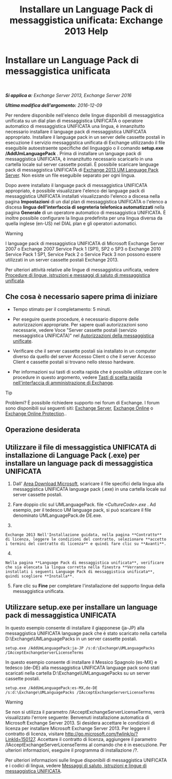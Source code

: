 ﻿---
title: 'Installare un Language Pack di messaggistica unificata: Exchange 2013 Help'
TOCTitle: Installare un Language Pack di messaggistica unificata
ms:assetid: ed14ffa5-c9b0-4367-b5da-564024b360ff
ms:mtpsurl: https://technet.microsoft.com/it-it/library/Dd876951(v=EXCHG.150)
ms:contentKeyID: 50481988
ms.date: 05/22/2018
mtps_version: v=EXCHG.150
ms.translationtype: MT
---

# Installare un Language Pack di messaggistica unificata

 

_**Si applica a:** Exchange Server 2013, Exchange Server 2016_

_**Ultima modifica dell'argomento:** 2016-12-09_

Per rendere disponibile nell'elenco delle lingue disponibili di messaggistica unificata su un dial plan di messaggistica UNIFICATA o operatore automatico di messaggistica UNIFICATA una lingua, è innanzitutto necessario installare il language pack di messaggistica UNIFICATA appropriato. Installare il language pack in un server delle cassette postali in esecuzione il servizio messaggistica unificata di Exchange utilizzando il file eseguibile autoestraente specifiche del linguaggio o il comando **setup.exe /AddUmLanguagePack** . Prima di installare un language pack di messaggistica UNIFICATA, è innanzitutto necessario scaricarlo in una cartella locale sul server cassette postali. È possibile scaricare language pack di messaggistica UNIFICATA di [Exchange 2013 UM Language Pack Server](https://go.microsoft.com/fwlink/p/?linkid=266542). Non esiste un file eseguibile separato per ogni lingua.

Dopo avere installato il language pack di messaggistica UNIFICATA appropriato, è possibile visualizzare l'elenco dei language pack di messaggistica UNIFICATA installati visualizzando l'elenco a discesa nella pagina **Impostazioni** di un dial plan di messaggistica UNIFICATA o l'elenco a discesa **lingua dell'interfaccia di segreteria telefonica automatizzati** nella pagina **Generale** di un operatore automatico di messaggistica UNIFICATA. È inoltre possibile configurare la lingua predefinita per una lingua diversa da quella inglese (en-US) nel DIAL plan e gli operatori automatici.


> [!WARNING]
> I language pack di messaggistica UNIFICATA di Microsoft Exchange Server 2007 o Exchange&nbsp;2007 Service Pack 1 (SP1), SP2 o SP3 o Exchange 2010 Service Pack 1 SP1, Service Pack 2 o Service Pack 3 non possono essere utilizzati in un server cassette postali Exchange 2013.



Per ulteriori attività relative alle lingue di messaggistica unificata, vedere [Procedure di lingue, istruzioni e messaggi di saluto di messaggistica unificata](um-languages-prompts-and-greetings-procedures-exchange-2013-help.md).

## Che cosa è necessario sapere prima di iniziare

  - Tempo stimato per il completamento: 5 minuti.

  - Per eseguire queste procedure, è necessario disporre delle autorizzazioni appropriate. Per sapere quali autorizzazioni sono necessarie, vedere Voce "Server cassette postali (servizio messaggistica UNIFICATA)" nel [Autorizzazioni della messaggistica unificate](unified-messaging-permissions-exchange-2013-help.md).

  - Verificare che il server cassette postali sia installato in un computer diverso da quello del server Accesso Client o che il server Accesso Client e cassette postali si trovano nello stesso hardware.

  - Per informazioni sui tasti di scelta rapida che è possibile utilizzare con le procedure in questo argomento, vedere [Tasti di scelta rapida nell'interfaccia di amministrazione di Exchange](keyboard-shortcuts-in-the-exchange-admin-center-exchange-online-protection-help.md).


> [!TIP]
> Problemi? È possibile richiedere supporto nei forum di Exchange. I forum sono disponibili sui seguenti siti: <A href="https://go.microsoft.com/fwlink/p/?linkid=60612">Exchange Server</A>, <A href="https://go.microsoft.com/fwlink/p/?linkid=267542">Exchange Online</A> o <A href="https://go.microsoft.com/fwlink/p/?linkid=285351">Exchange Online Protection</A>..



## Operazione desiderata

## Utilizzare il file di messaggistica UNIFICATA di installazione di Language Pack (.exe) per installare un language pack di messaggistica UNIFICATA

1.  Dall' [Area Download Microsoft](https://go.microsoft.com/fwlink/p/?linkid=266542), scaricare il file specifici della lingua alla messaggistica UNIFICATA language pack (.exe) in una cartella locale sul server cassette postali.

2.  Fare doppio clic sul UMLanguagePack. file *\<CultureCode\>.exe* . Ad esempio, per il tedesco UM language pack, si può scaricare il file denominato UMLanguagePack.de DE.exe.

3.  
    
    Exchange 2013 Nell'Installazione guidata, nella pagina **Contratto** di licenza, leggere le condizioni del contratto, selezionare **accetto i termini del contratto di licenza** e quindi fare clic su **Avanti**.

4.  
    
    Nella pagina **Language Pack di messaggistica unificata**, verificare che sia elencata la lingua corretta nella finestra **Verranno installati i seguenti Language Pack di messaggistica unificata**, quindi scegliere **Installa**.

5.  Fare clic su **Fine** per completare l'installazione del supporto lingua della messaggistica unificata.

## Utilizzare setup.exe per installare un language pack di messaggistica UNIFICATA

In questo esempio consente di installare il giapponese (ja-JP) alla messaggistica UNIFICATA language pack che è stato scaricato nella cartella D:\\Exchange\\UMLanguagePacks in un server cassette postali.

    setup.exe /AddUmLanguagePack:ja-JP /s:d:\Exchange\UMLanguagePacks /IAcceptExchangeServerLicenseTerms

In questo esempio consente di installare il Messico Spagnolo (es-MX) e tedesco (de-DE) alla messaggistica UNIFICATA language pack sono stati scaricati nella cartella D:\\Exchange\\UMLanguagePacks su un server cassette postali.

    setup.exe /AddUmLanguagePack:es-MX,de-DE /s:d:\Exchange\UMLanguagePacks /IAcceptExchangeServerLicenseTerms


> [!WARNING]
> Se non si utilizza il parametro /IAcceptExchangeServerLicenseTerms, verrà visualizzato l'errore seguente: Benvenuti installazione automatica di Microsoft Exchange Server 2013. Si desidera accettare le condizioni di licenza per installare Microsoft Exchange Server 2013. Per leggere il contratto di licenza, visitare http://go.microsoft.com/fwlink/p/?LinkId=150127. Accettare il contratto di licenza, aggiungere il parametro /IAcceptExchangeServerLicenseTerms al comando che è in esecuzione. Per ulteriori informazioni, eseguire il programma di installazione /?.



Per ulteriori informazioni sulle lingue disponibili di messaggistica UNIFICATA e i codici di lingua, vedere [Messaggi di saluto, istruzioni e lingue di messaggistica UNIFICATA](um-languages-prompts-and-greetings-exchange-2013-help.md).

